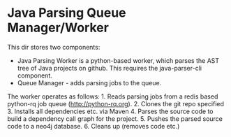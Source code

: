 
# Java Parsing Queue Manager/Worker

This dir stores two components:
* Java Parsing Worker is a python-based worker, which parses the AST tree of Java projects on github. This requires the java-parser-cli component.
* Queue Manager - adds parsing jobs to the queue.

The worker operates as follows:
    1. Reads parsing jobs from a redis based python-rq job queue (http://python-rq.org).
    2. Clones the git repo specified
    3. Installs all dependencies etc. via Maven
    4. Parses the source code to build a dependency call graph for the project.
    5. Pushes the parsed source code to a neo4j database.
    6. Cleans up (removes code etc.)
